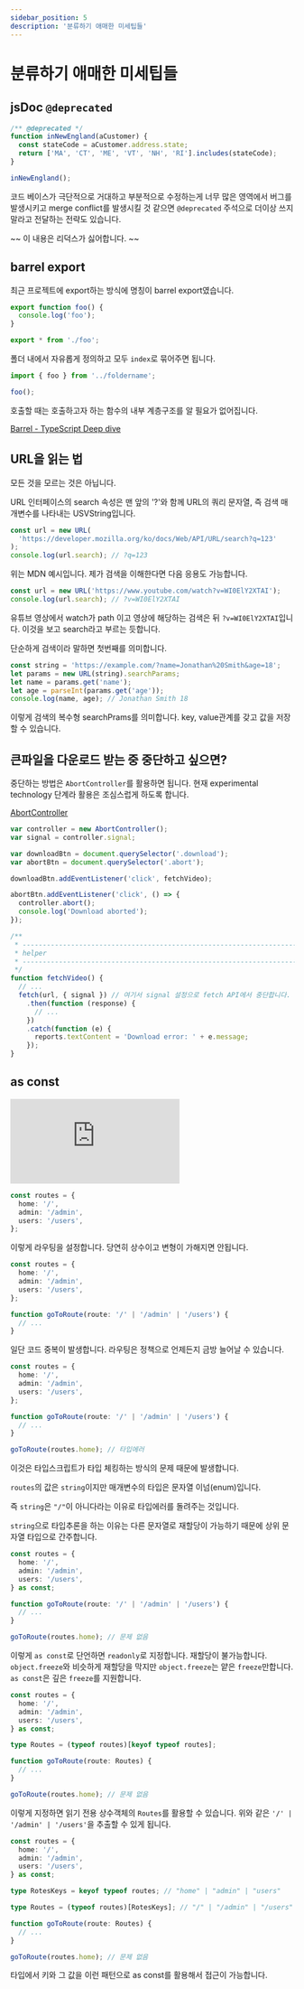 ```yaml
---
sidebar_position: 5
description: '분류하기 애매한 미세팁들'
---
```


# 분류하기 애매한 미세팁들

## jsDoc `@deprecated`

```js
/** @deprecated */
function inNewEngland(aCustomer) {
  const stateCode = aCustomer.address.state;
  return ['MA', 'CT', 'ME', 'VT', 'NH', 'RI'].includes(stateCode);
}

inNewEngland();
```

코드 베이스가 극단적으로 거대하고 부분적으로 수정하는게 너무 많은 영역에서 버그를 발생시키고 merge conflict를 발생시킬 것 같으면 `@deprecated` 주석으로 더이상 쓰지말라고 전달하는 전략도 있습니다.

~~ 이 내용은 리덕스가 싫어합니다. ~~

## barrel export

최근 프로젝트에 export하는 방식에 명칭이 barrel export였습니다.

```ts title="foldername/foo.ts"
export function foo() {
  console.log('foo');
}
```

```ts title="foldername/index.ts"
export * from './foo';
```

폴더 내에서 자유롭게 정의하고 모두 `index`로 묶어주면 됩니다.

```ts
import { foo } from '../foldername';

foo();
```

호출할 때는 호출하고자 하는 함수의 내부 계층구조를 알 필요가 없어집니다.

[Barrel - TypeScript Deep dive](https://basarat.gitbook.io/typescript/main-1/barrel)

<!-- @todo: default export랑 섞어 사용해야 하는 경우 추가로 다루기 -->

## URL을 읽는 법

모든 것을 모르는 것은 아닙니다.

URL 인터페이스의 search 속성은 맨 앞의 '?'와 함께 URL의 쿼리 문자열, 즉 검색 매개변수를 나타내는 USVString입니다.

```js
const url = new URL(
  'https://developer.mozilla.org/ko/docs/Web/API/URL/search?q=123'
);
console.log(url.search); // ?q=123
```

위는 MDN 예시입니다. 제가 검색을 이해한다면 다음 응용도 가능합니다.

```js
const url = new URL('https://www.youtube.com/watch?v=WI0ElY2XTAI');
console.log(url.search); // ?v=WI0ElY2XTAI
```

유튜브 영상에서 watch가 path 이고 영상에 해당하는 검색은 뒤 `?v=WI0ElY2XTAI`입니다. 이것을 보고 search라고 부르는 듯합니다.

단순하게 검색이라 말하면 첫번째를 의미합니다.

```js
const string = 'https://example.com/?name=Jonathan%20Smith&age=18';
let params = new URL(string).searchParams;
let name = params.get('name');
let age = parseInt(params.get('age'));
console.log(name, age); // Jonathan Smith 18
```

이렇게 검색의 복수형 searchPrams를 의미합니다. key, value관계를 갖고 값을 저장할 수 있습니다.

## 큰파일을 다운로드 받는 중 중단하고 싶으면?

중단하는 방법은 `AbortController`를 활용하면 됩니다. 현재 experimental technology 단계라 활용은 조심스럽게 하도록 합니다.

[AbortController](https://developer.mozilla.org/ko/docs/Web/API/AbortController)

```js
var controller = new AbortController();
var signal = controller.signal;

var downloadBtn = document.querySelector('.download');
var abortBtn = document.querySelector('.abort');

downloadBtn.addEventListener('click', fetchVideo);

abortBtn.addEventListener('click', () => {
  controller.abort();
  console.log('Download aborted');
});

/**
 * --------------------------------------------------------------------------
 * helper
 * --------------------------------------------------------------------------
 */
function fetchVideo() {
  // ...
  fetch(url, { signal }) // 여기서 signal 설정으로 fetch API에서 중단합니다.
    .then(function (response) {
      // ...
    })
    .catch(function (e) {
      reports.textContent = 'Download error: ' + e.message;
    });
}
```

## as const

<iframe class="codepen" src="https://www.youtube.com/embed/6M9aZzm-kEc" title="The most underrated TypeScript feature" frameborder="0" allow="accelerometer; autoplay; clipboard-write; encrypted-media; gyroscope; picture-in-picture; web-share" allowfullscreen></iframe>

```ts
const routes = {
  home: '/',
  admin: '/admin',
  users: '/users',
};
```

이렇게 라우팅을 설정합니다. 당연히 상수이고 변형이 가해지면 안됩니다.

```ts
const routes = {
  home: '/',
  admin: '/admin',
  users: '/users',
};

function goToRoute(route: '/' | '/admin' | '/users') {
  // ...
}
```

일단 코드 중복이 발생합니다. 라우팅은 정책으로 언제든지 금방 늘어날 수 있습니다.

```ts
const routes = {
  home: '/',
  admin: '/admin',
  users: '/users',
};

function goToRoute(route: '/' | '/admin' | '/users') {
  // ...
}

goToRoute(routes.home); // 타입에러
```

이것은 타입스크립트가 타입 체킹하는 방식의 문제 때문에 발생합니다.

`routes`의 값은 `string`이지만 매개변수의 타입은 문자열 이넘(enum)입니다.

즉 `string`은 `"/"`이 아니다라는 이유로 타입에러를 돌려주는 것입니다.

`string`으로 타입추론을 하는 이유는 다른 문자열로 재할당이 가능하기 때문에 상위 문자열 타입으로 간주합니다.

```ts
const routes = {
  home: '/',
  admin: '/admin',
  users: '/users',
} as const;

function goToRoute(route: '/' | '/admin' | '/users') {
  // ...
}

goToRoute(routes.home); // 문제 없음
```

이렇게 `as const`로 단언하면 `readonly`로 지정합니다. 재할당이 불가능합니다. `object.freeze`와 비슷하게 재할당을 막지만 `object.freeze`는 얕은 `freeze`만합니다. `as const`은 깊은 `freeze`를 지원합니다.

```ts
const routes = {
  home: '/',
  admin: '/admin',
  users: '/users',
} as const;

type Routes = (typeof routes)[keyof typeof routes];

function goToRoute(route: Routes) {
  // ...
}

goToRoute(routes.home); // 문제 없음
```

이렇게 지정하면 읽기 전용 상수객체의 `Routes`를 활용할 수 있습니다. 위와 같은 `'/' | '/admin' | '/users'`을 추출할 수 있게 됩니다.

```ts
const routes = {
  home: '/',
  admin: '/admin',
  users: '/users',
} as const;

type RotesKeys = keyof typeof routes; // "home" | "admin" | "users"

type Routes = (typeof routes)[RotesKeys]; // "/" | "/admin" | "/users"

function goToRoute(route: Routes) {
  // ...
}

goToRoute(routes.home); // 문제 없음
```

타입에서 키와 그 값을 이런 패턴으로 as const를 활용해서 접근이 가능합니다.
